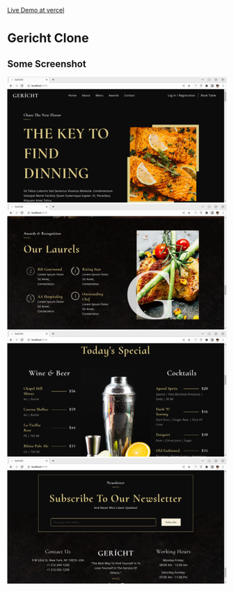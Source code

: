 <a href="https://gericht-theta.vercel.app/">Live Demo at vercel</a>
<h1>Gericht Clone</h1>
<h2>Some Screenshot </h2>
<img src="./public/images/home.png" />
<img src="./public/images/awards.png" />
<img src="./public/images/special.png" />
<img src="./public/images/newsletter.png">